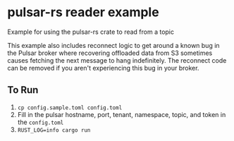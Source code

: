 # pulsar-rs reader example

Example for using the pulsar-rs crate to read from a topic

This example also includes reconnect logic to get around a known bug in the Pulsar broker where recovering offloaded data from S3 sometimes causes fetching the next message to hang indefinitely. The reconnect code can be removed if you aren't experiencing this bug in your broker.

## To Run
1. `cp config.sample.toml config.toml`
1. Fill in the pulsar hostname, port, tenant, namespace, topic, and token in the `config.toml`
1. `RUST_LOG=info cargo run`